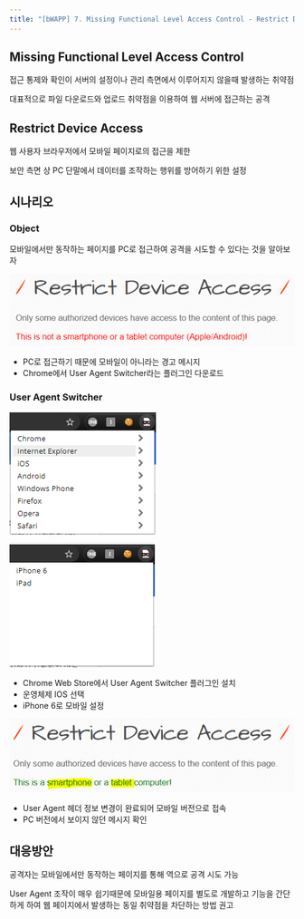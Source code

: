 ```yaml
---
title: "[bWAPP] 7. Missing Functional Level Access Control - Restrict Device Access"
---
```






## Missing Functional Level Access Control

접근 통제와 확인이 서버의 설정이나 관리 측면에서 이루어지지 않을때 발생하는 취약점

대표적으로 파일 다운로드와 업로드 취약점을 이용하여 웹 서버에 접근하는 공격





## Restrict Device Access

웹 사용자 브라우저에서 모바일 페이지로의 접근을 제한

보안 측면 상 PC 단말에서 데이터를 조작하는 행위를 방어하기 위한 설정





## 시나리오

### Object

모바일에서만 동작하는 페이지를 PC로 접근하여 공격을 시도할 수 있다는 것을 알아보자

![image-20211103205657707](https://raw.githubusercontent.com/EONION-TH3DB/image_repo/main/img/image-20211103205657707.png)

- PC로 접근하기 때문에 모바일이 아니라는 경고 메시지
- Chrome에서 User Agent Switcher라는 플러그인 다운로드



### User Agent Switcher

![image-20211103211059755](https://raw.githubusercontent.com/EONION-TH3DB/image_repo/main/img/image-20211103211059755.png)

![image-20211103211213486](https://raw.githubusercontent.com/EONION-TH3DB/image_repo/main/img/image-20211103211213486.png)

- Chrome Web Store에서 User Agent Switcher 플러그인 설치
- 운영체제 IOS 선택
- iPhone 6로 모바일 설정

![image-20211103211323001](https://raw.githubusercontent.com/EONION-TH3DB/image_repo/main/img/image-20211103211323001.png)

- User Agent 헤더 정보 변경이 완료되어 모바일 버전으로 접속
- PC 버전에서 보이지 않던 메시지 확인





## 대응방안

공격자는 모바일에서만 동작하는 페이지를 통해 역으로 공격 시도 가능

User Agent 조작이 매우 쉽기때문에 모바일용 페이지를 별도로 개발하고 기능을 간단하게 하여 웹 페이지에서 발생하는 동일 취약점을 차단하는 방법 권고
